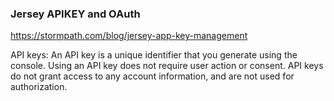
### Jersey APIKEY and OAuth

https://stormpath.com/blog/jersey-app-key-management


API keys: An API key is a unique identifier that you generate using the console. Using an API key does not require user action or consent. API keys do not grant access to any account information, and are not used for authorization.
